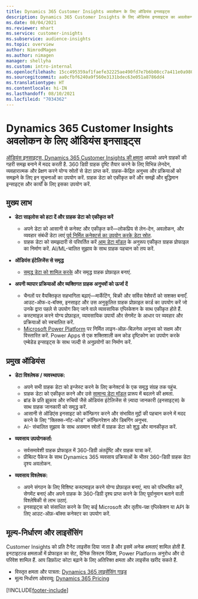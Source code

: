 ```yaml
---
title: Dynamics 365 Customer Insights अवलोकन के लिए ऑडियंस इनसाइट्स
description: Dynamics 365 Customer Insights के लिए ऑडियंस इनसाइट्स का अवलोकन.
ms.date: 08/04/2021
ms.reviewer: mhart
ms.service: customer-insights
ms.subservice: audience-insights
ms.topic: overview
author: NimrodMagen
ms.author: nimagen
manager: shellyha
ms.custom: intro-internal
ms.openlocfilehash: 15cc495359af1faefe32225ae490fd7e7b6b08cc7a411e0a9804da6ec704099c
ms.sourcegitcommit: aa0cfbf6240a9f560e3131bdec63e051a8786dd4
ms.translationtype: HT
ms.contentlocale: hi-IN
ms.lasthandoff: 08/10/2021
ms.locfileid: "7034362"
---
```

# <a name="audience-insights-for-dynamics-365-customer-insights-overview"></a>Dynamics 365 Customer Insights अवलोकन के लिए ऑडियंस इनसाइट्स

[ऑडियंस इनसाइट्स, Dynamics 365 Customer Insights की क्षमता](https://dynamics.microsoft.com/ai/customer-insights/audience-insights-capability/) आपको अपने ग्राहकों की गहरी समझ बनाने में मदद करती है. 360 डिग्री ग्राहक दृष्टि तैयार करने के लिए विभिन्न लेनदेन, व्यवहारात्मक और प्रेक्षण करने योग्य स्रोतों से डेटा प्राप्त करें. ग्राहक-केंद्रित अनुभव और प्रक्रियाओं को समझने के लिए इन सूचनाओं का उपयोग करें. ग्राहक डेटा को एकीकृत करें और समझें और बुद्धिमान इन्साइट्स और कार्यों के लिए इसका उपयोग करें.

## <a name="main-benefits"></a>मुख्य लाभ 

- **डेटा साइलोस को हटा दें और ग्राहक डेटा को एकीकृत करें**

  - अपने डेटा को आसानी से कनेक्ट और एकीकृत करें—लोकप्रिय से लेन-देन, अवलोकन, और व्यवहार संबंधी डेटा लाएं [पूर्व निर्मित कनेक्टर्स का उपयोग करके डेटा स्रोत](data-sources.md).
  - ग्राहक डेटा को समझदारी से परिवर्तित करें [आम डेटा मॉडल](/common-data-model/) के अनुरूप एकीकृत ग्राहक प्रोफाइल का निर्माण करें. AI/ML-चालित सुझाव के साथ ग्राहक पहचान को तय करें.

- **ऑडियंस इंटेलिजेंस से समृद्ध**

  - [समृद्ध डेटा को शामिल करके](enrichment-hub.md) और समृद्ध ग्राहक प्रोफ़ाइल बनाएं.  

- **अपनी व्यापार प्रक्रियाओं और व्यक्तिगत ग्राहक अनुभवों को ऊर्जा दें**

  - चैनलों पर वैयक्तिकृत सहभागिता बढ़ाएं—मार्केंटिंग, बिक्री और सर्विस पेशेवरों को सशक्त बनाएँ. आउट-ऑफ-द-बॉक्स, इनसाइट और उस अनुकूलित ग्राहक प्रोफ़ाइल कार्ड का उपयोग करें जो उनके द्वारा पहले से उपयोग किए जाने वाले व्यावसायिक एप्लिकेशन के साथ एकीकृत होते हैं.
  - कस्टमाइज़ करने योग्य प्रोफ़ाइल, व्यावसायिक उपायों और सेगमेंट के आधार पर व्यवहार और प्रक्रियाओं को स्वचालित करें.
  - [Microsoft Power Platform](https://powerplatform.microsoft.com/) पर निर्मित लाइन-ऑफ़-बिज़नेस अनुभव को सक्षम और विस्तारित करें. Power Apps से एक शक्तिशाली कम कोड दृष्टिकोण का उपयोग करके एम्बेडेड इन्साइट्स के साथ जल्दी से अनुप्रयोगों का निर्माण करें.  

## <a name="key-audiences"></a>प्रमुख ऑडियंस

- **डेटा विश्लेषक / व्यवस्थापक:**

  - अपने सभी ग्राहक डेटा को इन्जेस्ट करने के लिए कनेक्टर्स के एक समृद्ध संग्रह तक पहुंच.
  - ग्राहक डेटा को एकीकृत करने और उसे [सामान्य डेटा मॉडल](/common-data-model/) प्रारूप में बदलने की क्षमता.
  - ब्रांड के प्रति झुकाव और रुचियों जैसे ऑडियंस इंटेलिजेंस से ज़्यादा जानकारी (इनसाइट्स) के साथ ग्राहक जानकारी को समृद्ध करें.
  - आसानी से ऑडिएंस इनसाइट को कॉन्फ़िगर करने और संभावित मुद्दों की पहचान करने में मदद करने के लिए "क्लिक्स-नॉट-कोड" कॉन्फ़िगरेशन और डिबगिंग अनुभव.
  - AI- संचालित सुझाव के साथ असमान स्रोतों में ग्राहक डेटा को शुद्ध और मानकीकृत करें.  

- **व्यवसाय उपयोगकर्ता:**

  - सर्वसमावेशी ग्राहक प्रोफाइल में 360-डिग्री अंतर्दृष्टि और ग्राहक यात्रा करें.
  - प्रीबिल्ट पैकेज के साथ Dynamics 365 व्यवसाय प्रक्रियाओं के भीतर 360-डिग्री ग्राहक डेटा दृश्य अवलोकन.

- **व्यवसाय विश्लेषक:**

  - अपने संगठन के लिए विशिष्ट कस्टमाइज़ करने योग्य प्रोफ़ाइल बनाएं, माप को परिभाषित करें, सेगमेंट बनाएं और अपने ग्राहक के 360-डिग्री दृश्य प्राप्त करने के लिए पूर्वानुमान बताने वाली विश्लेषिकी से लाभ उठाएं.  
  - इनसाइट्स को संसाधित करने के लिए कई Microsoft और तृतीय-पक्ष एप्लिकेशन या API के लिए आउट-ऑफ़-बॉक्स कनेक्टर का उपयोग करें.

## <a name="pricing-and-licensing"></a>मूल्य-निर्धारण और लाइसेंसिंग

Customer Insights को प्रति टैनेंट लाइसेंस दिया जाता है और इसमें अनेक क्षमताएं शामिल होती हैं. इनटाइटल्ड क्षमताओं में प्रोफाइल का सेट, दैनिक सिस्टम रिफ्रेश, Power Platform अनुरोध और दो परिवेश शामिल हैं. आप डिफ़ॉल्ट कोटा बढ़ाने के लिए अतिरिक्त क्षमता और लाइसेंस खरीद सकते हैं. 
- विस्तृत क्षमता और पात्रता: [Dynamics 365 लाइसेंसिंग गाइड](https://go.microsoft.com/fwlink/?LinkId=866544)
- मूल्य निर्धारण ओवरव्यू: [Dynamics 365 Pricing](https://dynamics.microsoft.com/pricing/#CustomerDataPlatform)

[!INCLUDE[footer-include](../includes/footer-banner.md)]